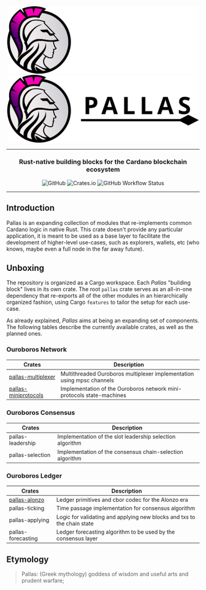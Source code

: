 <div align="center">
    <img src="https://raw.githubusercontent.com/txpipe/pallas/master/assets/logo-dark.svg?sanitize=true#gh-dark-mode-only" alt="Pallas Logo" width="500">
    <img src="https://raw.githubusercontent.com/txpipe/pallas/master/assets/logo-light.svg?sanitize=true#gh-light-mode-only" alt="Pallas Logo" width="500">
    <hr />
        <h3 align="center" style="border-bottom: none">Rust-native building blocks for the Cardano blockchain ecosystem</h3>
        <img alt="GitHub" src="https://img.shields.io/github/license/txpipe/pallas" />
        <img alt="Crates.io" src="https://img.shields.io/crates/v/pallas" />
        <img alt="GitHub Workflow Status" src="https://img.shields.io/github/workflow/status/txpipe/pallas/Validate" />
    <hr/>
</div>

## Introduction

Pallas is an expanding collection of modules that re-implements common
Cardano logic in native Rust. This crate doesn't provide any particular
application, it is meant to be used as a base layer to facilitate the
development of higher-level use-cases, such as explorers, wallets, etc (who
knows, maybe even a full node in the far away future).

## Unboxing

The repository is organized as a Cargo workspace. Each _Pallas_ "building block" lives in its own crate. The root `pallas` crate serves as an all-in-one dependency that re-exports all of the other modules in an hierarchically organized fashion, using Cargo `features` to tailor the setup for each use-case.

As already explained, _Pallas_ aims at being an expanding set of components. The following tables describe the currently available crates, as well as the planned ones.

### Ouroboros Network

| Crates                                        | Description                                                            |
| --------------------------------------------- | ---------------------------------------------------------------------- |
| [pallas-multiplexer](/pallas-multiplexer)     | Multithreaded Ouroboros multiplexer implementation using mpsc channels |
| [pallas-miniprotocols](/pallas-miniprotocols) | Implementation of the Ouroboros network mini-protocols state-machines  |

### Ouroboros Consensus

| Crates            | Description                                               |
| ----------------- | --------------------------------------------------------- |
| pallas-leadership | Implementation of the slot leadership selection algorithm |
| pallas-selection  | Implementation of the consensus chain-selection algorithm |

### Ouroboros Ledger

| Crates                          | Description                                                             |
| ------------------------------- | ----------------------------------------------------------------------- |
| [pallas-alonzo](/pallas-alonzo) | Ledger primitives and cbor codec for the Alonzo era                     |
| pallas-ticking                  | Time passage implementation for consensus algorithm                     |
| pallas-applying                 | Logic for validating and applying new blocks and txs to the chain state |
| pallas-forecasting              | Ledger forecasting algorithm to be used by the consensus layer          |

## Etymology

> Pallas: (Greek mythology) goddess of wisdom and useful arts and prudent warfare;
